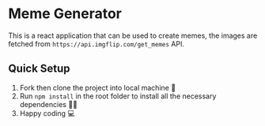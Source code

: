 # Meme Generator
This is a react application that can be used to create memes, the images are fetched from ``https://api.imgflip.com/get_memes`` API.


## Quick Setup
1. Fork then clone the project into local machine 🍴
1. Run `npm install` in the root folder to install all the necessary dependencies 👩‍💻
1. Happy coding 💻
